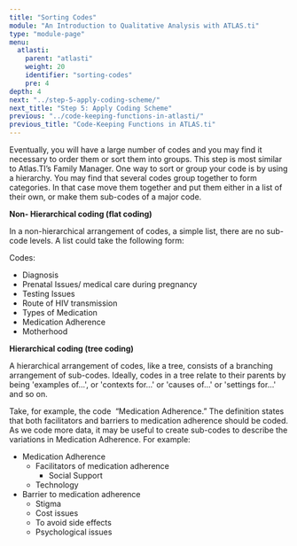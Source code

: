 ```yaml
---
title: "Sorting Codes"
module: "An Introduction to Qualitative Analysis with ATLAS.ti"
type: "module-page"
menu:
  atlasti:
    parent: "atlasti"
    weight: 20
    identifier: "sorting-codes"
    pre: 4
depth: 4
next: "../step-5-apply-coding-scheme/"
next_title: "Step 5: Apply Coding Scheme"
previous: "../code-keeping-functions-in-atlasti/"
previous_title: "Code-Keeping Functions in ATLAS.ti"
---
```

<div class="atlasti"><div class="pageblock"><p>Eventually, you will have a large number of codes and you may find it necessary to order them or sort them into groups. This step is most similar to Atlas.TI’s Family Manager. One way to sort or group your code is by using a hierarchy. You may find that several codes group together to form categories. In that case move them together and put them either in a list of their own, or make them sub-codes of a major code.
</p>
<p><strong>Non- Hierarchical coding (flat coding)</strong></p>
<p>In a non-hierarchical arrangement of codes, a simple list, there are no sub-code levels. A list could take the following form:  </p>
<p>Codes: </p>
<ul>
<li>Diagnosis </li>
<li>Prenatal Issues/ medical care during pregnancy </li>
<li>Testing Issues</li>
<li>Route of HIV transmission</li>
<li>Types of Medication </li>
<li>Medication Adherence </li>
<li>Motherhood</li>
</ul>
<p><strong>Hierarchical coding (tree coding)</strong></p>
<p>A hierarchical arrangement of codes, like a tree, consists of a branching arrangement of sub-codes. Ideally, codes in a tree relate to their parents by being 'examples of...', or 'contexts for...' or 'causes of...' or 'settings for...' and so on.</p>
<p>Take, for example, the code  “Medication Adherence.” The definition states that both facilitators and barriers to medication adherence should be coded. As we code more data, it may be useful to create sub-codes to describe the variations in Medication Adherence. For example: </p>
<ul>
<li>Medication Adherence
    <ul>
<li> Facilitators of medication adherence 
        <ul>
<li> Social Support</li>
</ul>
</li>
<li>    Technology </li>
</ul>
</li>
<li> Barrier to medication adherence
    <ul>
<li> Stigma</li>
<li> Cost issues</li>
<li> To avoid side effects </li>
<li> Psychological issues </li>
</ul>
</li>
</ul>
</div></div>